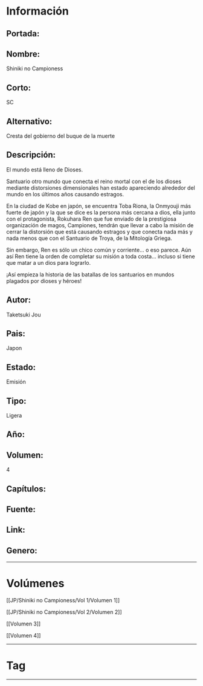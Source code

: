 
# Información

## Portada:


## Nombre:
Shiniki no Campioness

## Corto:
SC

## Alternativo:
Cresta del gobierno del buque de la muerte

## Descripción:
El mundo está lleno de Dioses.

Santuario otro mundo que conecta el reino mortal con el de los dioses mediante distorsiones dimensionales han estado apareciendo alrededor del mundo en los últimos años causando estragos.

En la ciudad de Kobe en japón, se encuentra Toba Riona, la Onmyouji más fuerte de japón y la que se dice es la persona más cercana a dios, ella junto con el protagonista, Rokuhara Ren que fue enviado de la prestigiosa organización de magos, Campiones, tendrán que llevar a cabo la misión de cerrar la distorsión que está causando estragos y que conecta nada más y nada menos que con el Santuario de Troya, de la Mitología Griega. 

Sin embargo, Ren es sólo un chico común y corriente... o eso parece. Aún así Ren tiene la orden de completar su misión a toda costa... incluso si tiene que matar a un dios para lograrlo.

¡Así empieza la historia de las batallas de los santuarios en mundos plagados por dioses y héroes!

## Autor:
Taketsuki Jou

## Pais:
Japon

## Estado:
Emisión

## Tipo:
Ligera

## Año:


## Volumen:
4

## Capítulos:


## Fuente:


## Link:


## Genero:


---

# Volúmenes

[[JP/Shiniki no Campioness/Vol 1/Volumen 1]]

[[JP/Shiniki no Campioness/Vol 2/Volumen 2]]

[[Volumen 3]]

[[Volumen 4]]

---
# Tag



---
